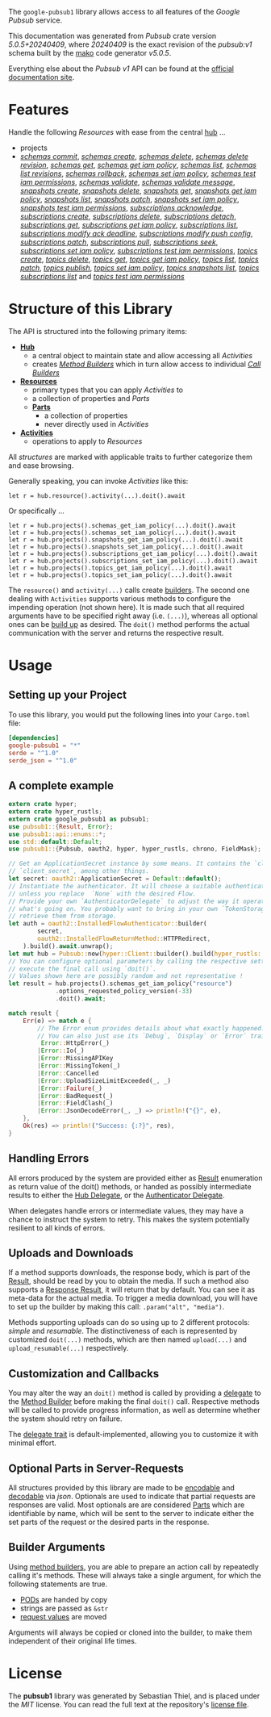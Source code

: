 <!---
DO NOT EDIT !
This file was generated automatically from 'src/generator/templates/api/README.md.mako'
DO NOT EDIT !
-->
The `google-pubsub1` library allows access to all features of the *Google Pubsub* service.

This documentation was generated from *Pubsub* crate version *5.0.5+20240409*, where *20240409* is the exact revision of the *pubsub:v1* schema built by the [mako](http://www.makotemplates.org/) code generator *v5.0.5*.

Everything else about the *Pubsub* *v1* API can be found at the
[official documentation site](https://cloud.google.com/pubsub/docs).
# Features

Handle the following *Resources* with ease from the central [hub](https://docs.rs/google-pubsub1/5.0.5+20240409/google_pubsub1/Pubsub) ...

* projects
 * [*schemas commit*](https://docs.rs/google-pubsub1/5.0.5+20240409/google_pubsub1/api::ProjectSchemaCommitCall), [*schemas create*](https://docs.rs/google-pubsub1/5.0.5+20240409/google_pubsub1/api::ProjectSchemaCreateCall), [*schemas delete*](https://docs.rs/google-pubsub1/5.0.5+20240409/google_pubsub1/api::ProjectSchemaDeleteCall), [*schemas delete revision*](https://docs.rs/google-pubsub1/5.0.5+20240409/google_pubsub1/api::ProjectSchemaDeleteRevisionCall), [*schemas get*](https://docs.rs/google-pubsub1/5.0.5+20240409/google_pubsub1/api::ProjectSchemaGetCall), [*schemas get iam policy*](https://docs.rs/google-pubsub1/5.0.5+20240409/google_pubsub1/api::ProjectSchemaGetIamPolicyCall), [*schemas list*](https://docs.rs/google-pubsub1/5.0.5+20240409/google_pubsub1/api::ProjectSchemaListCall), [*schemas list revisions*](https://docs.rs/google-pubsub1/5.0.5+20240409/google_pubsub1/api::ProjectSchemaListRevisionCall), [*schemas rollback*](https://docs.rs/google-pubsub1/5.0.5+20240409/google_pubsub1/api::ProjectSchemaRollbackCall), [*schemas set iam policy*](https://docs.rs/google-pubsub1/5.0.5+20240409/google_pubsub1/api::ProjectSchemaSetIamPolicyCall), [*schemas test iam permissions*](https://docs.rs/google-pubsub1/5.0.5+20240409/google_pubsub1/api::ProjectSchemaTestIamPermissionCall), [*schemas validate*](https://docs.rs/google-pubsub1/5.0.5+20240409/google_pubsub1/api::ProjectSchemaValidateCall), [*schemas validate message*](https://docs.rs/google-pubsub1/5.0.5+20240409/google_pubsub1/api::ProjectSchemaValidateMessageCall), [*snapshots create*](https://docs.rs/google-pubsub1/5.0.5+20240409/google_pubsub1/api::ProjectSnapshotCreateCall), [*snapshots delete*](https://docs.rs/google-pubsub1/5.0.5+20240409/google_pubsub1/api::ProjectSnapshotDeleteCall), [*snapshots get*](https://docs.rs/google-pubsub1/5.0.5+20240409/google_pubsub1/api::ProjectSnapshotGetCall), [*snapshots get iam policy*](https://docs.rs/google-pubsub1/5.0.5+20240409/google_pubsub1/api::ProjectSnapshotGetIamPolicyCall), [*snapshots list*](https://docs.rs/google-pubsub1/5.0.5+20240409/google_pubsub1/api::ProjectSnapshotListCall), [*snapshots patch*](https://docs.rs/google-pubsub1/5.0.5+20240409/google_pubsub1/api::ProjectSnapshotPatchCall), [*snapshots set iam policy*](https://docs.rs/google-pubsub1/5.0.5+20240409/google_pubsub1/api::ProjectSnapshotSetIamPolicyCall), [*snapshots test iam permissions*](https://docs.rs/google-pubsub1/5.0.5+20240409/google_pubsub1/api::ProjectSnapshotTestIamPermissionCall), [*subscriptions acknowledge*](https://docs.rs/google-pubsub1/5.0.5+20240409/google_pubsub1/api::ProjectSubscriptionAcknowledgeCall), [*subscriptions create*](https://docs.rs/google-pubsub1/5.0.5+20240409/google_pubsub1/api::ProjectSubscriptionCreateCall), [*subscriptions delete*](https://docs.rs/google-pubsub1/5.0.5+20240409/google_pubsub1/api::ProjectSubscriptionDeleteCall), [*subscriptions detach*](https://docs.rs/google-pubsub1/5.0.5+20240409/google_pubsub1/api::ProjectSubscriptionDetachCall), [*subscriptions get*](https://docs.rs/google-pubsub1/5.0.5+20240409/google_pubsub1/api::ProjectSubscriptionGetCall), [*subscriptions get iam policy*](https://docs.rs/google-pubsub1/5.0.5+20240409/google_pubsub1/api::ProjectSubscriptionGetIamPolicyCall), [*subscriptions list*](https://docs.rs/google-pubsub1/5.0.5+20240409/google_pubsub1/api::ProjectSubscriptionListCall), [*subscriptions modify ack deadline*](https://docs.rs/google-pubsub1/5.0.5+20240409/google_pubsub1/api::ProjectSubscriptionModifyAckDeadlineCall), [*subscriptions modify push config*](https://docs.rs/google-pubsub1/5.0.5+20240409/google_pubsub1/api::ProjectSubscriptionModifyPushConfigCall), [*subscriptions patch*](https://docs.rs/google-pubsub1/5.0.5+20240409/google_pubsub1/api::ProjectSubscriptionPatchCall), [*subscriptions pull*](https://docs.rs/google-pubsub1/5.0.5+20240409/google_pubsub1/api::ProjectSubscriptionPullCall), [*subscriptions seek*](https://docs.rs/google-pubsub1/5.0.5+20240409/google_pubsub1/api::ProjectSubscriptionSeekCall), [*subscriptions set iam policy*](https://docs.rs/google-pubsub1/5.0.5+20240409/google_pubsub1/api::ProjectSubscriptionSetIamPolicyCall), [*subscriptions test iam permissions*](https://docs.rs/google-pubsub1/5.0.5+20240409/google_pubsub1/api::ProjectSubscriptionTestIamPermissionCall), [*topics create*](https://docs.rs/google-pubsub1/5.0.5+20240409/google_pubsub1/api::ProjectTopicCreateCall), [*topics delete*](https://docs.rs/google-pubsub1/5.0.5+20240409/google_pubsub1/api::ProjectTopicDeleteCall), [*topics get*](https://docs.rs/google-pubsub1/5.0.5+20240409/google_pubsub1/api::ProjectTopicGetCall), [*topics get iam policy*](https://docs.rs/google-pubsub1/5.0.5+20240409/google_pubsub1/api::ProjectTopicGetIamPolicyCall), [*topics list*](https://docs.rs/google-pubsub1/5.0.5+20240409/google_pubsub1/api::ProjectTopicListCall), [*topics patch*](https://docs.rs/google-pubsub1/5.0.5+20240409/google_pubsub1/api::ProjectTopicPatchCall), [*topics publish*](https://docs.rs/google-pubsub1/5.0.5+20240409/google_pubsub1/api::ProjectTopicPublishCall), [*topics set iam policy*](https://docs.rs/google-pubsub1/5.0.5+20240409/google_pubsub1/api::ProjectTopicSetIamPolicyCall), [*topics snapshots list*](https://docs.rs/google-pubsub1/5.0.5+20240409/google_pubsub1/api::ProjectTopicSnapshotListCall), [*topics subscriptions list*](https://docs.rs/google-pubsub1/5.0.5+20240409/google_pubsub1/api::ProjectTopicSubscriptionListCall) and [*topics test iam permissions*](https://docs.rs/google-pubsub1/5.0.5+20240409/google_pubsub1/api::ProjectTopicTestIamPermissionCall)




# Structure of this Library

The API is structured into the following primary items:

* **[Hub](https://docs.rs/google-pubsub1/5.0.5+20240409/google_pubsub1/Pubsub)**
    * a central object to maintain state and allow accessing all *Activities*
    * creates [*Method Builders*](https://docs.rs/google-pubsub1/5.0.5+20240409/google_pubsub1/client::MethodsBuilder) which in turn
      allow access to individual [*Call Builders*](https://docs.rs/google-pubsub1/5.0.5+20240409/google_pubsub1/client::CallBuilder)
* **[Resources](https://docs.rs/google-pubsub1/5.0.5+20240409/google_pubsub1/client::Resource)**
    * primary types that you can apply *Activities* to
    * a collection of properties and *Parts*
    * **[Parts](https://docs.rs/google-pubsub1/5.0.5+20240409/google_pubsub1/client::Part)**
        * a collection of properties
        * never directly used in *Activities*
* **[Activities](https://docs.rs/google-pubsub1/5.0.5+20240409/google_pubsub1/client::CallBuilder)**
    * operations to apply to *Resources*

All *structures* are marked with applicable traits to further categorize them and ease browsing.

Generally speaking, you can invoke *Activities* like this:

```Rust,ignore
let r = hub.resource().activity(...).doit().await
```

Or specifically ...

```ignore
let r = hub.projects().schemas_get_iam_policy(...).doit().await
let r = hub.projects().schemas_set_iam_policy(...).doit().await
let r = hub.projects().snapshots_get_iam_policy(...).doit().await
let r = hub.projects().snapshots_set_iam_policy(...).doit().await
let r = hub.projects().subscriptions_get_iam_policy(...).doit().await
let r = hub.projects().subscriptions_set_iam_policy(...).doit().await
let r = hub.projects().topics_get_iam_policy(...).doit().await
let r = hub.projects().topics_set_iam_policy(...).doit().await
```

The `resource()` and `activity(...)` calls create [builders][builder-pattern]. The second one dealing with `Activities`
supports various methods to configure the impending operation (not shown here). It is made such that all required arguments have to be
specified right away (i.e. `(...)`), whereas all optional ones can be [build up][builder-pattern] as desired.
The `doit()` method performs the actual communication with the server and returns the respective result.

# Usage

## Setting up your Project

To use this library, you would put the following lines into your `Cargo.toml` file:

```toml
[dependencies]
google-pubsub1 = "*"
serde = "^1.0"
serde_json = "^1.0"
```

## A complete example

```Rust
extern crate hyper;
extern crate hyper_rustls;
extern crate google_pubsub1 as pubsub1;
use pubsub1::{Result, Error};
use pubsub1::api::enums::*;
use std::default::Default;
use pubsub1::{Pubsub, oauth2, hyper, hyper_rustls, chrono, FieldMask};

// Get an ApplicationSecret instance by some means. It contains the `client_id` and
// `client_secret`, among other things.
let secret: oauth2::ApplicationSecret = Default::default();
// Instantiate the authenticator. It will choose a suitable authentication flow for you,
// unless you replace  `None` with the desired Flow.
// Provide your own `AuthenticatorDelegate` to adjust the way it operates and get feedback about
// what's going on. You probably want to bring in your own `TokenStorage` to persist tokens and
// retrieve them from storage.
let auth = oauth2::InstalledFlowAuthenticator::builder(
        secret,
        oauth2::InstalledFlowReturnMethod::HTTPRedirect,
    ).build().await.unwrap();
let mut hub = Pubsub::new(hyper::Client::builder().build(hyper_rustls::HttpsConnectorBuilder::new().with_native_roots().unwrap().https_or_http().enable_http1().build()), auth);
// You can configure optional parameters by calling the respective setters at will, and
// execute the final call using `doit()`.
// Values shown here are possibly random and not representative !
let result = hub.projects().schemas_get_iam_policy("resource")
             .options_requested_policy_version(-33)
             .doit().await;

match result {
    Err(e) => match e {
        // The Error enum provides details about what exactly happened.
        // You can also just use its `Debug`, `Display` or `Error` traits
         Error::HttpError(_)
        |Error::Io(_)
        |Error::MissingAPIKey
        |Error::MissingToken(_)
        |Error::Cancelled
        |Error::UploadSizeLimitExceeded(_, _)
        |Error::Failure(_)
        |Error::BadRequest(_)
        |Error::FieldClash(_)
        |Error::JsonDecodeError(_, _) => println!("{}", e),
    },
    Ok(res) => println!("Success: {:?}", res),
}

```
## Handling Errors

All errors produced by the system are provided either as [Result](https://docs.rs/google-pubsub1/5.0.5+20240409/google_pubsub1/client::Result) enumeration as return value of
the doit() methods, or handed as possibly intermediate results to either the
[Hub Delegate](https://docs.rs/google-pubsub1/5.0.5+20240409/google_pubsub1/client::Delegate), or the [Authenticator Delegate](https://docs.rs/yup-oauth2/*/yup_oauth2/trait.AuthenticatorDelegate.html).

When delegates handle errors or intermediate values, they may have a chance to instruct the system to retry. This
makes the system potentially resilient to all kinds of errors.

## Uploads and Downloads
If a method supports downloads, the response body, which is part of the [Result](https://docs.rs/google-pubsub1/5.0.5+20240409/google_pubsub1/client::Result), should be
read by you to obtain the media.
If such a method also supports a [Response Result](https://docs.rs/google-pubsub1/5.0.5+20240409/google_pubsub1/client::ResponseResult), it will return that by default.
You can see it as meta-data for the actual media. To trigger a media download, you will have to set up the builder by making
this call: `.param("alt", "media")`.

Methods supporting uploads can do so using up to 2 different protocols:
*simple* and *resumable*. The distinctiveness of each is represented by customized
`doit(...)` methods, which are then named `upload(...)` and `upload_resumable(...)` respectively.

## Customization and Callbacks

You may alter the way an `doit()` method is called by providing a [delegate](https://docs.rs/google-pubsub1/5.0.5+20240409/google_pubsub1/client::Delegate) to the
[Method Builder](https://docs.rs/google-pubsub1/5.0.5+20240409/google_pubsub1/client::CallBuilder) before making the final `doit()` call.
Respective methods will be called to provide progress information, as well as determine whether the system should
retry on failure.

The [delegate trait](https://docs.rs/google-pubsub1/5.0.5+20240409/google_pubsub1/client::Delegate) is default-implemented, allowing you to customize it with minimal effort.

## Optional Parts in Server-Requests

All structures provided by this library are made to be [encodable](https://docs.rs/google-pubsub1/5.0.5+20240409/google_pubsub1/client::RequestValue) and
[decodable](https://docs.rs/google-pubsub1/5.0.5+20240409/google_pubsub1/client::ResponseResult) via *json*. Optionals are used to indicate that partial requests are responses
are valid.
Most optionals are are considered [Parts](https://docs.rs/google-pubsub1/5.0.5+20240409/google_pubsub1/client::Part) which are identifiable by name, which will be sent to
the server to indicate either the set parts of the request or the desired parts in the response.

## Builder Arguments

Using [method builders](https://docs.rs/google-pubsub1/5.0.5+20240409/google_pubsub1/client::CallBuilder), you are able to prepare an action call by repeatedly calling it's methods.
These will always take a single argument, for which the following statements are true.

* [PODs][wiki-pod] are handed by copy
* strings are passed as `&str`
* [request values](https://docs.rs/google-pubsub1/5.0.5+20240409/google_pubsub1/client::RequestValue) are moved

Arguments will always be copied or cloned into the builder, to make them independent of their original life times.

[wiki-pod]: http://en.wikipedia.org/wiki/Plain_old_data_structure
[builder-pattern]: http://en.wikipedia.org/wiki/Builder_pattern
[google-go-api]: https://github.com/google/google-api-go-client

# License
The **pubsub1** library was generated by Sebastian Thiel, and is placed
under the *MIT* license.
You can read the full text at the repository's [license file][repo-license].

[repo-license]: https://github.com/Byron/google-apis-rsblob/main/LICENSE.md

